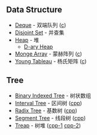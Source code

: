 ## Data Structure
* [Deque](https://github.com/wuzhiyi/data-structure/blob/master/data-structure/deque.md) - 双端队列 ([c](https://github.com/wuzhiyi/data-structure/blob/master/data-structure/deque.c))
* [Disjoint Set](https://github.com/wuzhiyi/data-structure/blob/master/data-structure/disjoint-set.md) - 并查集
* [Heap](https://github.com/wuzhiyi/data-structure/blob/master/data-structure/heap.md) - 堆
    * [D-ary Heap](https://github.com/wuzhiyi/data-structure/blob/master/data-structure/d-ary-heap.c)
* [Monge Array](https://github.com/wuzhiyi/data-structure/blob/master/data-structure/monge-array.md) - 蒙赫阵列 ([c](https://github.com/wuzhiyi/data-structure/blob/master/data-structure/monge-array.c))
* [Young Tableau](https://github.com/wuzhiyi/data-structure/blob/master/data-structure/young-tableau.md) - 杨氏矩阵 ([c](https://github.com/wuzhiyi/data-structure/blob/master/data-structure/young-tableau.c))

## Tree
* [Binary Indexed Tree](https://github.com/wuzhiyi/data-structure/blob/master/tree/binary-indexed-tree.md) - 树状数组
* [Interval Tree](https://github.com/wuzhiyi/data-structure/blob/master/tree/interval-tree.md) - 区间树 ([cpp](https://github.com/wuzhiyi/data-structure/blob/master/tree/interval-tree.cpp))
* [Radix Tree](https://github.com/wuzhiyi/data-structure/blob/master/tree/radix-tree.md) - 基数树 ([cpp](https://github.com/wuzhiyi/data-structure/blob/master/tree/radix-tree.cpp))
* [Segment Tree](https://github.com/wuzhiyi/data-structure/blob/master/tree/segment-tree.md) - 线段树 ([cpp](https://github.com/wuzhiyi/data-structure/blob/master/tree/segment-tree.cpp))
* [Treap](https://github.com/wuzhiyi/data-structure/blob/master/tree/treap.md) - 树堆 ([cpp-1](https://github.com/wuzhiyi/data-structure/blob/master/tree/treap-1.cpp) [cpp-2](https://github.com/wuzhiyi/data-structure/blob/master/tree/treap-2.cpp))
